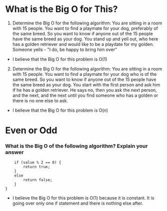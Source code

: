 # What is the Big O for This?

1) Determine the Big O for the following algorithm: You are sitting in a room with 15 people. You want to find a playmate for your dog, preferably of the same breed. So you want to know if anyone out of the 15 people have the same breed as your dog. You stand up and yell out, who here has a golden retriever and would like to be a playdate for my golden. Someone yells - "I do, be happy to bring him over"

* I believe that the Big O for this problem is O(1) 

2) Determine the Big O for the following algorithm: You are sitting in a room with 15 people. You want to find a playmate for your dog who is of the same breed. So you want to know if anyone out of the 15 people have the same breed as your dog. You start with the first person and ask him if he has a golden retriever. He says no, then you ask the next person, and the next, and the next until you find someone who has a golden or there is no one else to ask.

* I believe that the Big O for this problem is O(n)

# Even or Odd

### What is the Big O of the following algorithm? Explain your answer

```function isEven(value) {
    if (value % 2 == 0) {
        return true;
    }
    else
        return false;
    }
}
```

* I believe the Big O for this problem is O(1) because it is constant. It is going over only one if statement and there is nothing else after.